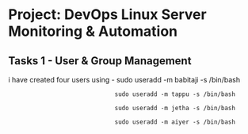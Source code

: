 # Project: DevOps Linux Server Monitoring & Automation

## Tasks 1 - User & Group Management

i have created four users using - sudo useradd -m babitaji -s /bin/bash
                 
                                  sudo useradd -m tappu -s /bin/bash

                                  sudo useradd -m jetha -s /bin/bash

                                  sudo useradd -m aiyer -s /bin/bash